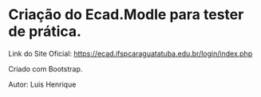 # Criação do Ecad.Modle para tester de prática.

Link do Site Oficial: https://ecad.ifspcaraguatatuba.edu.br/login/index.php

Criado com Bootstrap.

Autor: Luis Henrique
